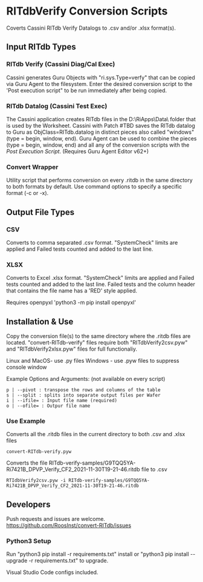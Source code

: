 # RITdbVerify Conversion Scripts

Coverts Cassini RITdb Verify Datalogs to .csv and/or .xlsx format(s).

## Input RITdb Types

### RITdb Verify (Cassini Diag/Cal Exec)

Cassini generates Guru Objects with "ri.sys.Type=verfy" that can be copied via Guru Agent to the filesystem.  Enter the desired conversion script to the 'Post execution script" to be run immediately after being copied.

### RITdb Datalog (Cassini Test Exec)

The Cassini application creates RITdb files in the D:\RiApps\Data\ folder that is used by the Worksheet.  Cassini with Patch #TBD saves the RITdb datalog to Guru as ObjClass=RITdb.datalog in distinct pieces also called "windows" (type = begin, window, end). Guru Agent can be used to combine the pieces (type = begin, window, end) and all any of the conversion scripts with the *Post Execution Script*.  (Requires Guru Agent Editor v62+)

### Convert Wrapper

Utility script that performs conversion on every .ritdb in the same directory to both formats by default.  Use command options to specify a specific format (-c or -x).

## Output File Types

### CSV

Converts to comma separated .csv format.  "SystemCheck" limits are applied and Failed tests counted and added to the last line.

### XLSX

Converts to Excel .xlsx format. "SystemCheck" limits are applied and Failed tests counted and added to the last line.  Failed tests and the column header that contains the file name has a 'RED' style applied.

Requires openpyxl 'python3 -m pip install openpyxl'

## Installation & Use

Copy the conversion file(s) to the same directory where the .ritdb files are located.  "convert-RITdb-verify" files require both "RITdbVerify2csv.pyw" and "RITdbVerify2xlsx.pyw" files for full functionaliy.

Linux and MacOS- use .py files
Windows - use .pyw files to suppress console window

Example Options and Arguments: (not available on every script)

    p | --pivot : transpose the rows and columns of the table
    s | --split : splits into separate output files per Wafer
    i | --ifile= : Input file name (required)
    o | --ofile= : Outpur file name

### Use Example

Converts all the .ritdb files in the current directory to both .csv and .xlsx files

    convert-RITdb-verify.pyw 

Converts the file RITdb-verify-samples/G9TQQ5YA-Ri7421B_DPVP_Verify_CF2_2021-11-30T19-21-46.ritdb file to .csv

    RTIdbVerify2csv.pyw -i RITdb-verify-samples/G9TQQ5YA-Ri7421B_DPVP_Verify_CF2_2021-11-30T19-21-46.ritdb

## Developers

Push requests and issues are welcome.  <https://github.com/RoosInst/convert-RITdb/issues>

### Python3 Setup

Run "python3 pip install -r requirements.txt" install or "python3 pip install --upgrade -r requirements.txt"  to upgrade.

Visual Studio Code configs included.